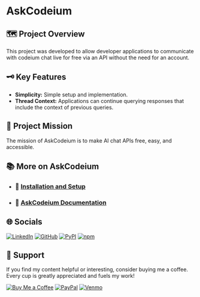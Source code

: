 # AskCodeium

## 🗺️ Project Overview

This project was developed to allow developer applications to communicate with codeium chat live for free via an API without the need for an account.

## 🗝️ Key Features

- **Simplicity:** Simple setup and implementation.
- **Thread Context:** Applications can continue querying responses that include the context of previous queries.

## 🎯 Project Mission

The mission of AskCodeium is to make AI chat APIs free, easy, and accessible.

## 📚 More on AskCodeium

- ### 💾 [Installation and Setup](./docs/setup.md)
- ### 📑 [AskCodeium Documentation](https://github.com/TheCyberLocal/AskCodeium/wiki)

<!-- - ### ✨ [AskCodeium in action!](https://api-project-xwci.onrender.com) -->

## 🌐 Socials

[![LinkedIn](https://img.shields.io/badge/LinkedIn-%230077B5.svg?logo=linkedin&logoColor=white)](https://linkedin.com/in/tzm01)
[![GitHub](https://img.shields.io/badge/GitHub-black?logo=github&logoColor=white)](https://github.com/TheCyberLocal)
[![PyPI](https://img.shields.io/badge/PyPI-3776AB?logo=pypi&logoColor=white)](https://pypi.org/user/TheCyberLocal/)
[![npm](https://img.shields.io/badge/npm-%23FFFFFF.svg?logo=npm&logoColor=D00000)](https://www.npmjs.com/~thecyberlocal)

## 💖 Support

If you find my content helpful or interesting, consider buying me a coffee. Every cup is greatly appreciated and fuels my work!

[![Buy Me a Coffee](https://img.shields.io/badge/-buy_me_a%C2%A0coffee-gray?logo=buy-me-a-coffee)](https://buymeacoffee.com/thecyberlocal)
[![PayPal](https://img.shields.io/badge/PayPal-00457C?logo=paypal&logoColor=white)](https://www.paypal.com/paypalme/TheCyberLocal)
[![Venmo](https://img.shields.io/badge/Venmo-008CFF?logo=venmo&logoColor=white)](https://www.venmo.com/TheCyberLocal)
